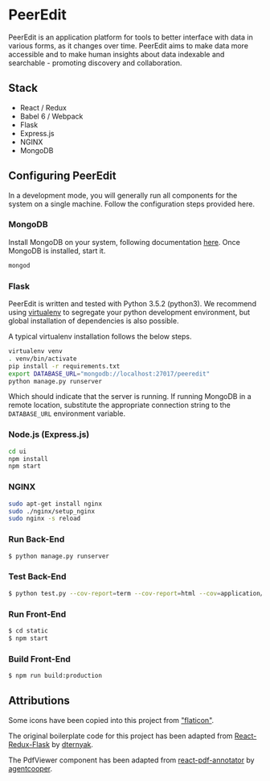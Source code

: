 # PeerEdit

PeerEdit is an application platform for tools to better interface with data in various forms, as it changes over time. PeerEdit aims to make data more accessible and to make human insights about data indexable and searchable - promoting discovery and collaboration.

## Stack

* React / Redux
* Babel 6  / Webpack
* Flask
* Express.js
* NGINX
* MongoDB

## Configuring PeerEdit

In a development mode, you will generally run all components for the system on a single machine. Follow the configuration steps provided here.

### MongoDB

Install MongoDB on your system, following documentation [here](https://docs.mongodb.com/manual/installation/). Once MongoDB is installed, start it.
```sh
mongod
```

### Flask

PeerEdit is written and tested with Python 3.5.2 (python3). We recommend using [virtualenv](https://virtualenv.pypa.io/en/stable/) to segregate your python development environment, but global installation of dependencies is also possible.

A typical virtualenv installation follows the below steps.

```sh
virtualenv venv
. venv/bin/activate
pip install -r requirements.txt
export DATABASE_URL="mongodb://localhost:27017/peeredit"
python manage.py runserver
````

Which should indicate that the server is running. If running MongoDB in a remote location, substitute the appropriate connection string to the  `DATABASE_URL` environment variable.

### Node.js (Express.js)

```sh
cd ui
npm install
npm start
```

### NGINX

```sh
sudo apt-get install nginx
sudo ./nginx/setup_nginx
sudo nginx -s reload
```


### Run Back-End

```sh
$ python manage.py runserver
```

### Test Back-End

```sh
$ python test.py --cov-report=term --cov-report=html --cov=application/ tests/
```

### Run Front-End

```sh
$ cd static
$ npm start
```

### Build Front-End

```sh
$ npm run build:production
```

## Attributions

Some icons have been copied into this project from ["flaticon"](https://www.freepik.com/flaticon).

The original boilerplate code for this project has been adapted from [React-Redux-Flask](https://github.com/dternyak/React-Redux-Flask) by [dternyak](https://github.com/dternyak).

The PdfViewer component has been adapted from [react-pdf-annotator](https://github.com/agentcooper/react-pdf-annotator) by [agentcooper](https://github.com/agentcooper).
